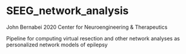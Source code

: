 # SEEG_network_analysis
John Bernabei
2020
Center for Neuroengineering & Therapeutics

Pipeline for computing virtual resection and other network analyses as personalized network models of epilepsy
